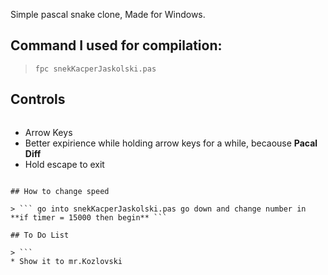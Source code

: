 Simple pascal snake clone, Made for Windows.
## Command I used for compilation:

> ``` fpc snekKacperJaskolski.pas ```

## Controls

> ``` 
* Arrow Keys
* Better expirience while holding arrow keys for a while, becaouse **Pacal Diff**
* Hold escape to exit
```

## How to change speed

> ``` go into snekKacperJaskolski.pas go down and change number in **if timer = 15000 then begin** ```

## To Do List

> ``` 
* Show it to mr.Kozlovski
```